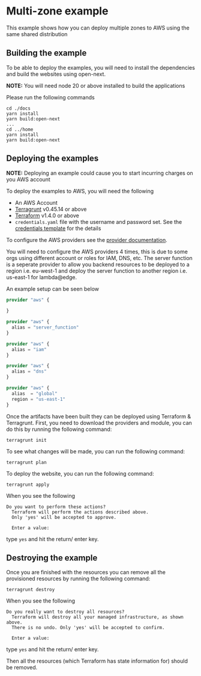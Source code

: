 # Multi-zone example

This example shows how you can deploy multiple zones to AWS using the same shared distribution

## Building the example

To be able to deploy the examples, you will need to install the dependencies and build the websites using open-next. 

**NOTE:** You will need node 20 or above installed to build the applications

Please run the following commands

```shell
cd ./docs
yarn install
yarn build:open-next
...
cd ../home
yarn install
yarn build:open-next
```

## Deploying the examples

**NOTE:** Deploying an example could cause you to start incurring charges on you AWS account

To deploy the examples to AWS, you will need the following

- An AWS Account
- [Terragrunt](https://terragrunt.gruntwork.io/) v0.45.14 or above
- [Terraform](https://terragrunt.gruntwork.io/) v1.4.0 or above
- `credentials.yaml` file with the username and password set. See the [credentials template](./credentials.tpl.yaml) for the details

To configure the AWS providers see the [provider documentation](https://registry.terraform.io/providers/hashicorp/aws/latest/docs#authentication-and-configuration). 

You will need to configure the AWS providers 4 times, this is due to some orgs using different account or roles for IAM, DNS, etc. The server function is a seperate provider to allow you backend resources to be deployed to a region i.e. eu-west-1 and deploy the server function to another region i.e. us-east-1 for lambda@edge.

An example setup can be seen below

```tf
provider "aws" {
  
}

provider "aws" {
  alias = "server_function"
}

provider "aws" {
  alias = "iam"
}

provider "aws" {
  alias = "dns"
}

provider "aws" {
  alias  = "global"
  region = "us-east-1"
}
```

Once the artifacts have been built they can be deployed using Terraform & Terragrunt. First, you need to download the providers and module, you can do this by running the following command:

```shell
terragrunt init
```

To see what changes will be made, you can run the following command:

```shell
terragrunt plan
```

To deploy the website, you can run the following command:

```shell
terragrunt apply
```

When you see the following

```
Do you want to perform these actions?
  Terraform will perform the actions described above.
  Only 'yes' will be accepted to approve.

  Enter a value:
```

type `yes` and hit the return/ enter key. 


## Destroying the example

Once you are finished with the resources you can remove all the provisioned resources by running the following command:

```shell
terragrunt destroy
```

When you see the following

```
Do you really want to destroy all resources?
  Terraform will destroy all your managed infrastructure, as shown above.
  There is no undo. Only 'yes' will be accepted to confirm.

  Enter a value:
```

type `yes` and hit the return/ enter key.

Then all the resources (which Terraform has state information for) should be removed.
